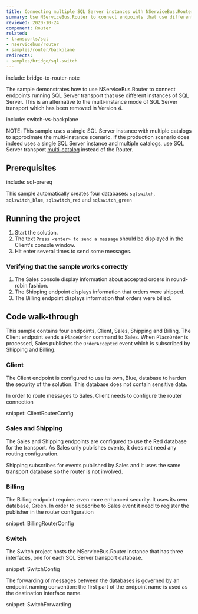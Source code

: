 ```yaml
---
title: Connecting multiple SQL Server instances with NServiceBus.Router
summary: Use NServiceBus.Router to connect endpoints that use different SQL Server instances
reviewed: 2020-10-24
component: Router
related:
- transports/sql
- nservicebus/router
- samples/router/backplane
redirects:
- samples/bridge/sql-switch 
---
```


include: bridge-to-router-note

The sample demonstrates how to use NServiceBus.Router to connect endpoints running SQL Server transport that use different instances of SQL Server. This is an alternative to the multi-instance mode of SQL Server transport which has been removed in Version 4.

include: switch-vs-backplane

NOTE: This sample uses a single SQL Server instance with multiple catalogs to approximate the multi-instance scenario. If the production scenario does indeed uses a single SQL Server instance and multiple catalogs, use SQL Server transport [multi-catalog](/transports/sql/addressing.md#resolution-catalog) instead of the Router.


## Prerequisites

include: sql-prereq

This sample automatically creates four databases: `sqlswitch`, `sqlswitch_blue`, `sqlswitch_red` and `sqlswitch_green`


## Running the project

 1. Start the solution.
 1. The text `Press <enter> to send a message` should be displayed in the Client's console window.
 1. Hit enter several times to send some messages.


### Verifying that the sample works correctly

 1. The Sales console display information about accepted orders in round-robin fashion.
 1. The Shipping endpoint displays information that orders were shipped.
 1. The Billing endpoint displays information that orders were billed.


## Code walk-through

This sample contains four endpoints, Client, Sales, Shipping and Billing. The Client endpoint sends a `PlaceOrder` command to Sales. When `PlaceOrder` is processed, Sales publishes the `OrderAccepted` event which is subscribed by Shipping and Billing.


### Client

The Client endpoint is configured to use its own, Blue, database to harden the security of the solution. This database does not contain sensitive data.

In order to route messages to Sales, Client needs to configure the router connection

snippet: ClientRouterConfig


### Sales and Shipping

The Sales and Shipping endpoints are configured to use the Red database for the transport. As Sales only publishes events, it does not need any routing configuration.

Shipping subscribes for events published by Sales and it uses the same transport database so the router is not involved.

### Billing

The Billing endpoint requires even more enhanced security. It uses its own database, Green. In order to subscribe to Sales event it need to register the publisher in the router configuration

snippet: BillingRouterConfig


### Switch

The Switch project hosts the NServiceBus.Router instance that has three interfaces, one for each SQL Server transport database.

snippet: SwitchConfig

The forwarding of messages between the databases is governed by an endpoint naming convention: the first part of the endpoint name is used as the destination interface name.

snippet: SwitchForwarding


